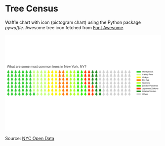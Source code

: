 # Tree Census

Waffle chart with icon (pictogram chart) using the Python package _pywaffle_. Awesome tree icon fetched from [Font Awesome](https://fontawesome.com/).

![waffle](https://github.com/ynylgm/Data-Visualization/blob/master/tree/tree-pictogram-chart.png?raw=true)

Source: [NYC Open Data](https://data.cityofnewyork.us/Environment/2015-Street-Tree-Census-Tree-Data/uvpi-gqnh)
